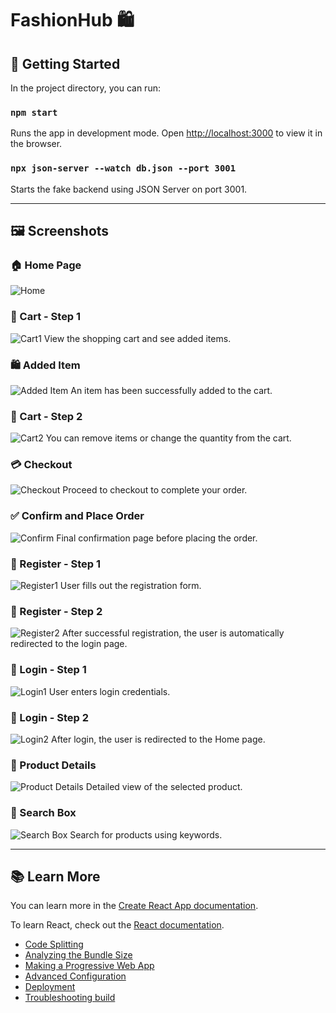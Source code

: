 # FashionHub 🛍️

## 🚀 Getting Started

In the project directory, you can run:

### `npm start`
Runs the app in development mode.
Open [http://localhost:3000](http://localhost:3000) to view it in the browser.

### `npx json-server --watch db.json --port 3001`
Starts the fake backend using JSON Server on port 3001.

---

## 🖼️ Screenshots

### 🏠 Home Page
![Home](./Screenshots/Home.png)

### 🛒 Cart - Step 1
![Cart1](./Screenshots/Cart1.png)
View the shopping cart and see added items.

### 🛍️ Added Item
![Added Item](./Screenshots/AddedItem.png)
An item has been successfully added to the cart.

### 🛒 Cart - Step 2
![Cart2](./Screenshots/Cart2.png)
You can remove items or change the quantity from the cart.

### 💳 Checkout
![Checkout](./Screenshots/Checkout.png)
Proceed to checkout to complete your order.

### ✅ Confirm and Place Order
![Confirm](./Screenshots/ConfirmAndPlaceOrder.png)
Final confirmation page before placing the order.

### 📝 Register - Step 1
![Register1](./Screenshots/Register1.png)
User fills out the registration form.

### 📝 Register - Step 2
![Register2](./Screenshots/Register2.png)
After successful registration, the user is automatically redirected to the login page.

### 🔐 Login - Step 1
![Login1](./Screenshots/Login1.png)
User enters login credentials.

### 🔐 Login - Step 2
![Login2](./Screenshots/Login2.png)
After login, the user is redirected to the Home page.

### 📄 Product Details
![Product Details](./Screenshots/Details.png)
Detailed view of the selected product.

### 🔎 Search Box
![Search Box](./Screenshots/SearchBox.png)
Search for products using keywords.

---

## 📚 Learn More

You can learn more in the [Create React App documentation](https://facebook.github.io/create-react-app/docs/getting-started).

To learn React, check out the [React documentation](https://reactjs.org/).

- [Code Splitting](https://facebook.github.io/create-react-app/docs/code-splitting)
- [Analyzing the Bundle Size](https://facebook.github.io/create-react-app/docs/analyzing-the-bundle-size)
- [Making a Progressive Web App](https://facebook.github.io/create-react-app/docs/making-a-progressive-web-app)
- [Advanced Configuration](https://facebook.github.io/create-react-app/docs/advanced-configuration)
- [Deployment](https://facebook.github.io/create-react-app/docs/deployment)
- [Troubleshooting build](https://facebook.github.io/create-react-app/docs/troubleshooting#npm-run-build-fails-to-minify)

